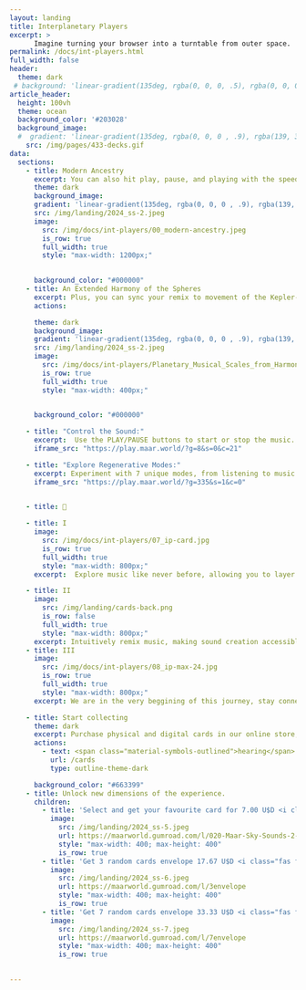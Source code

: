```yaml
---
layout: landing
title: Interplanetary Players 
excerpt: >
      Imagine turning your browser into a turntable from outer space. 
permalink: /docs/int-players.html
full_width: false
header:
  theme: dark
 # background: 'linear-gradient(135deg, rgba(0, 0, 0, .5), rgba(0, 0, 0, .5),)'
article_header:
  height: 100vh
  theme: ocean
  background_color: '#203028' 
  background_image:
  #  gradient: 'linear-gradient(135deg, rgba(0, 0, 0 , .9), rgba(139, 34, 139, .9))'
    src: /img/pages/433-decks.gif
data:
  sections:
    - title: Modern Ancestry
      excerpt: You can also hit play, pause, and playing with the speed. You get to tweak sounds and visuals by playing around with spacey controls effects like you're adjusting the spaceship's coordinates.      
      theme: dark
      background_image:
      gradient: 'linear-gradient(135deg, rgba(0, 0, 0 , .9), rgba(139, 34, 139, .9))'
      src: /img/landing/2024_ss-2.jpeg
      image:
        src: /img/docs/int-players/00_modern-ancestry.jpeg
        is_row: true
        full_width: true
        style: "max-width: 1200px;"

        
      background_color: "#000000"
    - title: An Extended Harmony of the Spheres 
      excerpt: Plus, you can sync your remix to movement of the Kepler-47 star system. It's like mixing your sounds with a touch of stardust, opening up a whole new galaxy of how you jam out to your tunes. 
      actions:

      theme: dark
      background_image:
      gradient: 'linear-gradient(135deg, rgba(0, 0, 0 , .9), rgba(139, 34, 139, .9))'
      src: /img/landing/2024_ss-2.jpeg
      image:
        src: /img/docs/int-players/Planetary_Musical_Scales_from_Harmony_of_the_Worlds.jpg
        is_row: true
        full_width: true
        style: "max-width: 400px;"

        
      background_color: "#000000"

    - title: "Control the Sound:" 
      excerpt:  Use the PLAY/PAUSE buttons to start or stop the music. Adjust the sound parameters with the XYZ Balance buttons or sliders to tweak the sound to your liking.
      iframe_src: "https://play.maar.world/?g=8&s=0&c=21"

    - title: "Explore Regenerative Modes:"
      excerpt: Experiment with 7 unique modes, from listening to music in the standard way to transforming it with X, Y, Z controls, based on real data from exoplanets and their transits and orbits across different time scales.
      iframe_src: "https://play.maar.world/?g=335&s=1&c=0"


    - title: 💌
    
    - title: I
      image:
        src: /img/docs/int-players/07_ip-card.jpg
        is_row: true
        full_width: true
        style: "max-width: 800px;"
      excerpt:  Explore music like never before, allowing you to layer sounds with controls that vary according to the cards you play, creating rich and original sound experiences.

    - title: II
      image:
        src: /img/landing/cards-back.png
        is_row: false
        full_width: true
        style: "max-width: 800px;"
      excerpt: Intuitively remix music, making sound creation accessible and fun for everyone, from professional musicians to those with no prior experience. 
    - title: III
      image:
        src: /img/docs/int-players/08_ip-max-24.jpg
        is_row: true
        full_width: true
        style: "max-width: 800px;"
      excerpt: We are in the very beggining of this journey, stay connected for more.

    - title: Start collecting
      theme: dark
      excerpt: Purchase physical and digital cards in our online store, and we'll ship them wherever you are.
      actions:
        - text: <span class="material-symbols-outlined">hearing</span>  Collect 
          url: /cards
          type: outline-theme-dark

      background_color: "#663399"
    - title: Unlock new dimensions of the experience.
      children:
        - title: 'Select and get your favourite card for 7.00 U$D <i class="fas fa-arrow-down"></i>'
          image:
            src: /img/landing/2024_ss-5.jpeg
            url: https://maarworld.gumroad.com/l/020-Maar-Sky-Sounds-2-Card-IX
            style: "max-width: 400; max-height: 400"
            is_row: true
        - title: 'Get 3 random cards envelope 17.67 U$D <i class="fas fa-arrow-down"></i>'
          image:
            src: /img/landing/2024_ss-6.jpeg
            url: https://maarworld.gumroad.com/l/3envelope
            style: "max-width: 400; max-height: 400"
            is_row: true
        - title: 'Get 7 random cards envelope 33.33 U$D <i class="fas fa-arrow-down"></i>'
          image:
            src: /img/landing/2024_ss-7.jpeg
            url: https://maarworld.gumroad.com/l/7envelope
            style: "max-width: 400; max-height: 400"
            is_row: true

      
---
```

